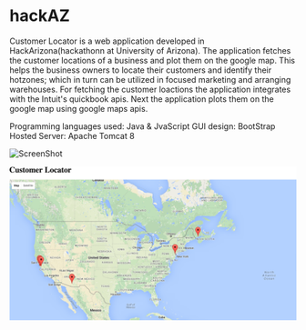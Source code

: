 # hackAZ
Customer Locator is a web application developed in HackArizona(hackathonn at University of Arizona).
The application fetches the customer locations of a business and plot them on the google map.
This helps the business owners to locate their customers and identify their hotzones;
which in  turn can be utilized in focused marketing and arranging warehouses.
For fetching the customer loactions the application integrates with the Intuit's quickbook
apis. Next the application plots them on the google map using google maps apis.

Programming languages used: Java & JvaScript
GUI design: BootStrap
Hosted Server: Apache Tomcat 8

![ScreenShot](https://github.com/PankajSingh-ASU/hackAZ/blob/master/screenshots/HomePage.png)

![ScreenShot](https://github.com/PankajSingh-ASU/hackAZ/blob/master/screenshots/PlottedMap.png)




